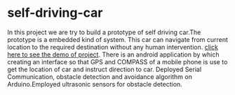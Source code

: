 # self-driving-car
In this project we are try to build a prototype of self driving car.The prototype is a embedded kind of system.
This car can navigate from current location to the required destination without any human intervention.
[click here to see the demo of project](https://www.youtube.com/watch?v=AFHmN8y2kOQE).
There is an android application by which creating an interface so that GPS and COMPASS of a mobile phone is use to get the location of car and instruct direction to car.
Deployed Serial Communication, obstacle detection and avoidance algorithm on Arduino.Employed ultrasonic sensors for obstacle detection. 
